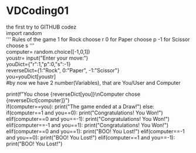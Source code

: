 # VDCoding01
the first try to GITHUB codez
<br>
import random
<br>
'''
Rules of the game 
1 for Rock choose r
0 for Paper choose p
-1 for Scissor choose s
'''
<br>
computer= random.choice([-1,0,1])
<br>
youstr= input("Enter your move:")
<br>
youDict={"r":1,"p":0,"s":-1}
<br>
reverseDict={1:"Rock", 0:"Paper", -1:"Scissor"}
<br>
you=youDict[youstr]
<br>
#by now we have 2 number(Variables), that are You/User and Computer

print(f"You chose {reverseDict[you]}\nComputer chose {reverseDict[computer]}")
<br>
if(computer==you):
    print("The game ended at a Draw!")
else:
    if(computer==1 and you==0):
        print("Congratulations! You Won!")
    elif(computer==0 and you==-1):
        print("Congratulations! You Won!")
    elif(computer==-1 and you==1):
        print("Congratulations! You Won!")
    elif(computer==0 and you==1):
        print("BOO! You Lost!")
    elif(computer==-1 and you==0):
        print("BOO! You Lost!")
    elif(computer==1 and you==-1):
        print("BOO! You Lost!")
